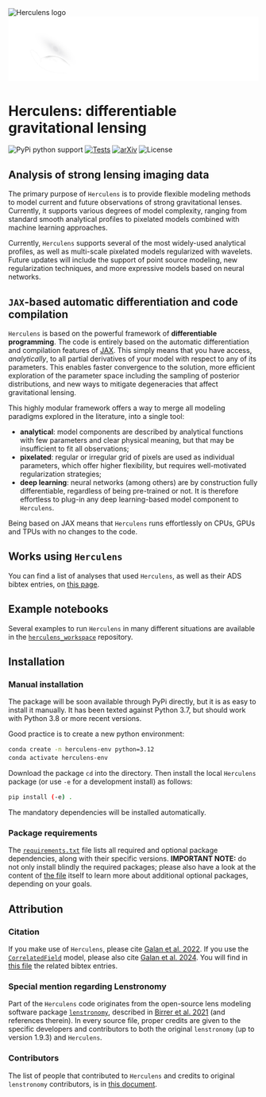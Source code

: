 <img src="https://raw.githubusercontent.com/Herculens/herculens/main/images/horizontal.png#gh-light-mode-only" width="600" alt="Herculens logo" />
<img src="https://raw.githubusercontent.com/Herculens/herculens/main/images/horizontal_dark_bg.png#gh-dark-mode-only" width="600" alt="Herculens logo" />

# Herculens: differentiable gravitational lensing

![PyPi python support](https://img.shields.io/badge/Python-3.9%20%7C%203.12-blue)
[![Tests](https://github.com/austinpeel/herculens/actions/workflows/ci_tests.yml/badge.svg?branch=main)](https://github.com/austinpeel/herculens/actions/workflows/ci_tests.yml)
[![arXiv](https://img.shields.io/badge/arXiv-2207.05763-b31b1b.svg)](https://arxiv.org/abs/2207.05763)
![License](https://img.shields.io/github/license/austinpeel/herculens)
<!-- ![PyPi version](https://img.shields.io/pypi/v/herculens) -->
<!-- [![Coverage Status](https://coveralls.io/repos/github/herculens/herculens/badge.svg?branch=main)](https://coveralls.io/github/aymgal/utax?branch=main) -->

## Analysis of strong lensing imaging data

The primary purpose of `Herculens` is to provide flexible modeling methods to model current and future observations of strong gravitational lenses. Currently, it supports various degrees of model complexity, ranging from standard smooth analytical profiles to pixelated models combined with machine learning approaches.

Currently, `Herculens` supports several of the most widely-used analytical profiles, as well as multi-scale pixelated models regularized with wavelets. Future updates will include the support of point source modeling, new regularization techniques, and more expressive models based on neural networks.

## `JAX`-based automatic differentiation and code compilation 

`Herculens` is based on the powerful framework of **differentiable programming**. The code is entirely based on the automatic differentiation and compilation features of [JAX](https://jax.readthedocs.io/en/latest/#). This simply means that you have access, _analytically_, to all partial derivatives of your model with respect to any of its parameters. This enables faster convergence to the solution, more efficient exploration of the parameter space including the sampling of posterior distributions, and new ways to mitigate degeneracies that affect gravitational lensing.

This highly modular framework offers a way to merge all modeling paradigms explored in the literature, into a single tool:

- **analytical**: model components are described by analytical functions with few parameters and clear physical meaning, but that may be insufficient to fit all observations;
- **pixelated**: regular or irregular grid of pixels are used as individual parameters, which offer higher flexibility, but requires well-motivated regularization strategies;
- **deep learning**: neural networks (among others) are by construction fully differentiable, regardless of being pre-trained or not. It is therefore effortless to plug-in any deep learning-based model component to `Herculens`.

Being based on JAX means that `Herculens` runs effortlessly on CPUs, GPUs and TPUs with no changes to the code.

## Works using `Herculens`

You can find a list of analyses that used `Herculens`, as well as their ADS bibtex entries, on [this page](PUBLICATIONS.md).

## Example notebooks

Several examples to run `Herculens` in many different situations are available in the [`herculens_workspace`](https://github.com/Herculens/herculens_workspace) repository.

## Installation

### Manual installation

The package will be soon available through PyPi directly, but it is as easy to install it manually. It has been texted against Python 3.7, but should work with Python 3.8 or more recent versions.

Good practice is to create a new python environment:
```sh
conda create -n herculens-env python=3.12
conda activate herculens-env
```

Download the package `cd` into the directory. Then install the local `Herculens` package (or use `-e` for a development install) as follows:
```sh
pip install (-e) .
```

The mandatory dependencies will be installed automatically.

### Package requirements

The [`requirements.txt`](requirements.txt) file lists all required and optional package dependencies, along with their specific versions. **IMPORTANT NOTE:** do not only install blindly the required packages; please also have a look at the content of [the file](requirements.txt) itself to learn more about additional optional packages, depending on your goals.

## Attribution

### Citation

If you make use of `Herculens`, please cite [Galan et al. 2022](https://ui.adsabs.harvard.edu/abs/2022A%26A...668A.155G/abstract). If you use the [`CorrelatedField`](https://github.com/Herculens/herculens/blob/main/herculens/GenericModel/correlated_field.py) model, please also cite [Galan et al. 2024](https://ui.adsabs.harvard.edu/abs/2024arXiv240218636G/exportcitation). You will find in [this file](CITATION.md) the related bibtex entries.

### Special mention regarding Lenstronomy
Part of the `Herculens` code originates from the open-source lens modeling software package [`lenstronomy`](https://github.com/sibirrer/lenstronomy), described in [Birrer et al. 2021](https://joss.theoj.org/papers/10.21105/joss.03283) (and references therein). In every source file, proper credits are given to the specific developers and contributors to both the original `lenstronomy` (up to version 1.9.3) and `Herculens`.

### Contributors

The list of people that contributed to `Herculens` and credits to original `lenstronomy` contributors, is in [this document](AUTHORS.md).
